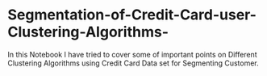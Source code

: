 # Segmentation-of-Credit-Card-user-Clustering-Algorithms-
In this Notebook I have tried to cover some of important points on Different Clustering Algorithms using Credit Card Data set for Segmenting Customer.
